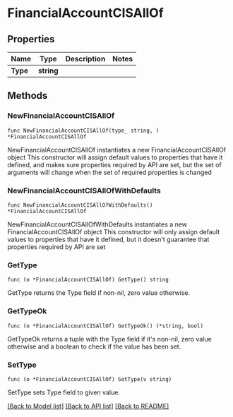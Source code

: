 # FinancialAccountCISAllOf

## Properties

Name | Type | Description | Notes
------------ | ------------- | ------------- | -------------
**Type** | **string** |  | 

## Methods

### NewFinancialAccountCISAllOf

`func NewFinancialAccountCISAllOf(type_ string, ) *FinancialAccountCISAllOf`

NewFinancialAccountCISAllOf instantiates a new FinancialAccountCISAllOf object
This constructor will assign default values to properties that have it defined,
and makes sure properties required by API are set, but the set of arguments
will change when the set of required properties is changed

### NewFinancialAccountCISAllOfWithDefaults

`func NewFinancialAccountCISAllOfWithDefaults() *FinancialAccountCISAllOf`

NewFinancialAccountCISAllOfWithDefaults instantiates a new FinancialAccountCISAllOf object
This constructor will only assign default values to properties that have it defined,
but it doesn't guarantee that properties required by API are set

### GetType

`func (o *FinancialAccountCISAllOf) GetType() string`

GetType returns the Type field if non-nil, zero value otherwise.

### GetTypeOk

`func (o *FinancialAccountCISAllOf) GetTypeOk() (*string, bool)`

GetTypeOk returns a tuple with the Type field if it's non-nil, zero value otherwise
and a boolean to check if the value has been set.

### SetType

`func (o *FinancialAccountCISAllOf) SetType(v string)`

SetType sets Type field to given value.



[[Back to Model list]](../README.md#documentation-for-models) [[Back to API list]](../README.md#documentation-for-api-endpoints) [[Back to README]](../README.md)


